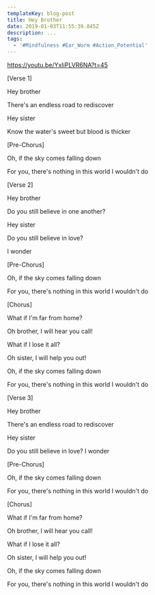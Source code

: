 ```yaml
---
templateKey: blog-post
title: Hey Brother
date: 2019-01-03T11:55:39.845Z
description: ...
tags:
  - '#Mindfulness #Ear_Worm #Action_Potential'
---
```

<https://youtu.be/YxIiPLVR6NA?t=45>

\[Verse 1]

Hey brother

There's an endless road to rediscover

Hey sister

Know the water's sweet but blood is thicker



\[Pre-Chorus]

Oh, if the sky comes falling down

For you, there's nothing in this world I wouldn't do



\[Verse 2]

Hey brother

Do you still believe in one another?

Hey sister

Do you still believe in love?

I wonder



\[Pre-Chorus]

Oh, if the sky comes falling down

For you, there's nothing in this world I wouldn't do



\[Chorus]

What if I'm far from home?

Oh brother, I will hear you call!

What if I lose it all?

Oh sister, I will help you out!

Oh, if the sky comes falling down

For you, there's nothing in this world I wouldn't do



\[Verse 3]

Hey brother

There's an endless road to rediscover

Hey sister

Do you still believe in love? I wonder



\[Pre-Chorus]

Oh, if the sky comes falling down

For you, there's nothing in this world I wouldn't do



\[Chorus]

What if I'm far from home?

Oh brother, I will hear you call!

What if I lose it all?

Oh sister, I will help you out!

Oh, if the sky comes falling down

For you, there's nothing in this world I wouldn't do
